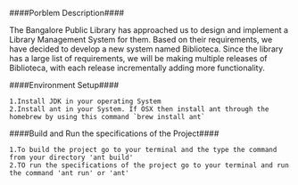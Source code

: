 ####Porblem Description####

The Bangalore Public Library has approached us to design and implement a Library Management System for them. Based on their requirements, we have decided to develop a new system named Biblioteca. Since the library has a large list of requirements, we will be making multiple releases of Biblioteca, with each release incrementally adding more functionality.

####Environment Setup####

    1.Install JDK in your operating System
    2.Install ant in your System. If OSX then install ant through the homebrew by using this command `brew install ant`
    
####Build and Run the specifications of the Project####
    
    1.To build the project go to your terminal and the type the command from your directory 'ant build'
    2.TO run the specifications of the project go to your terminal and run the command 'ant run' or 'ant' 